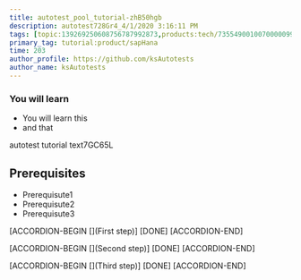 ```yaml
---
title: autotest_pool_tutorial-zhB50hgb
description: autotest728Gr4_4/1/2020 3:16:11 PM
tags: [topic:139269250608756787992873,products:tech/73554900100700000996,tutorial:experience/advanced]
primary_tag: tutorial:product/sapHana
time: 203
author_profile: https://github.com/ksAutotests
author_name: ksAutotests
---
```

### You will learn
- You will learn this
- and that

autotest tutorial text7GC65L

## Prerequisites
- Prerequisute1
- Prerequisute2
- Prerequisute3

[ACCORDION-BEGIN [](First step)]
[DONE]
[ACCORDION-END]

[ACCORDION-BEGIN [](Second step)]
[DONE]
[ACCORDION-END]

[ACCORDION-BEGIN [](Third step)]
[DONE]
[ACCORDION-END]

